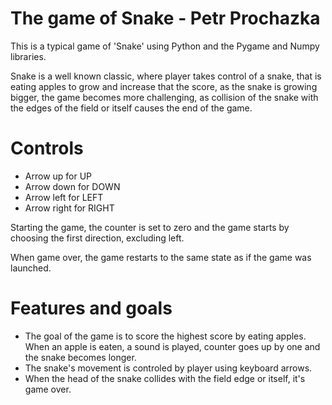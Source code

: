 # The game of Snake - Petr ProchazkaThis is a typical game of 'Snake' using Python and the Pygame and Numpy libraries.Snake is a well known classic, where player takes control of a snake, that is eating apples to grow and increase that the score,as the snake is growing bigger, the game becomes more challenging, as collision of the snake with the edges of the field or itselfcauses the end of the game.# Controls- Arrow up for UP- Arrow down for DOWN- Arrow left for LEFT- Arrow right for RIGHTStarting the game, the counter is set to zero and the game starts by choosing the first direction, excluding left.When game over, the game restarts to the same state as if the game was launched.# Features and goals- The goal of the game is to score the highest score by eating apples. When an apple is eaten, a sound is played, counter goes up by one and the snake becomes longer.- The snake's movement is controled by player using keyboard arrows.- When the head of the snake collides with the field edge or itself, it's game over.